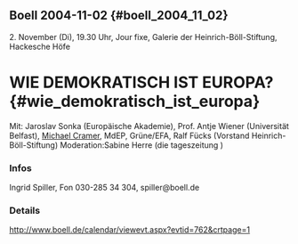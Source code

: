 ## Boell 2004-11-02 {#boell_2004_11_02}

2\. November (Di), 19.30 Uhr, Jour fixe, Galerie der
Heinrich-Böll-Stiftung, Hackesche Höfe

# WIE DEMOKRATISCH IST EUROPA? {#wie_demokratisch_ist_europa}

Mit: Jaroslav Sonka (Europäische Akademie), Prof. Antje Wiener
(Universität Belfast), [ Michael Cramer](MichaelCramerDe "wikilink"),
MdEP, Grüne/EFA, Ralf Fücks (Vorstand Heinrich-Böll-Stiftung)
Moderation:Sabine Herre (die tageszeitung )

### Infos

Ingrid Spiller, Fon 030-285 34 304, spiller\@boell.de

### Details

<http://www.boell.de/calendar/viewevt.aspx?evtid=762&crtpage=1>
